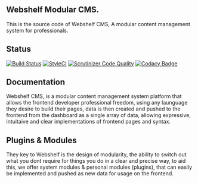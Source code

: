 ## Webshelf Modular CMS.
This is the source code of Webshelf CMS, A modular content management system for professionals.

## Status
[![Build Status](https://travis-ci.org/webshelf/framework.svg?branch=master)](https://travis-ci.org/webshelf/framework)
[![StyleCI](https://styleci.io/repos/98642084/shield?branch=master)](https://styleci.io/repos/98642084)
[![Scrutinizer Code Quality](https://scrutinizer-ci.com/g/webshelf/framework/badges/quality-score.png?b=master)](https://scrutinizer-ci.com/g/webshelf/framework/?branch=master)
[![Codacy Badge](https://api.codacy.com/project/badge/Grade/dd235c87507340e19a9b5c6304327470)](https://www.codacy.com/app/marky291/framework?utm_source=github.com&amp;utm_medium=referral&amp;utm_content=webshelf/framework&amp;utm_campaign=Badge_Grade)

## Documentation
Webshelf CMS, is a modular content management system platform that allows the frontend developer professional freedom, using any launguage they desire to build their pages, data is then created and pushed to the frontend from the dashboard as a single array of data, allowing expressive, intuitaive and clear implementations of frontend pages and syntax.

## Plugins & Modules
They key to Webshelf is the design of modularity, the ability to switch out what you dont require for things you do in a clear and precise way, to aid this, we offer system modules & personal modules (plugins), that can easily be implemented and pushed as new data for usage on the frontend.
